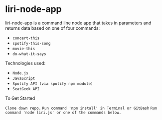 # liri-node-app

liri-node-app is a command line node app that takes in parameters and returns data based on one of four commands:

   * `concert-this`
   * `spotify-this-song`
   * `movie-this`
   * `do-what-it-says`

Technologies used: 

* `Node.js`
* `JavaScript`
* `Spotify API (via spotify npm module)`
* `SeatGeek API`

To Get Started

`Clone down repo.`
`Run command 'npm install' in Terminal or GitBash`
`Run command 'node liri.js' or one of the commands below.`



